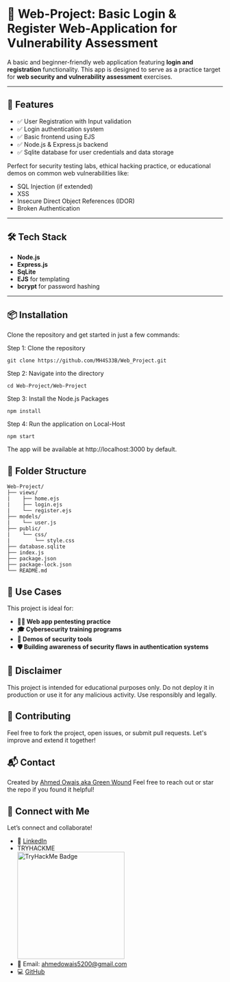 # 🔐 Web-Project: Basic Login & Register Web-Application for Vulnerability Assessment

A basic and beginner-friendly web application featuring **login and registration** functionality. This app is designed to serve as a practice target for **web security and vulnerability assessment** exercises.

---

## 🚀 Features

- ✅ User Registration with Input validation  
- ✅ Login authentication system  
- ✅ Basic frontend using EJS  
- ✅ Node.js & Express.js backend  
- ✅ Sqlite database for user credentials and data storage  

Perfect for security testing labs, ethical hacking practice, or educational demos on common web vulnerabilities like:

- SQL Injection (if extended)
- XSS
- Insecure Direct Object References (IDOR)
- Broken Authentication

---

## 🛠 Tech Stack

- **Node.js**
- **Express.js**
- **SqLite**
- **EJS** for templating
- **bcrypt** for password hashing

---

## 📦 Installation

Clone the repository and get started in just a few commands:


Step 1: Clone the repository
```
git clone https://github.com/MH4S33B/Web_Project.git
```
Step 2: Navigate into the directory
```
cd Web-Project/Web-Project
```
Step 3: Install the Node.js Packages
```
npm install
```
Step 4: Run the application on Local-Host
```
npm start
```
The app will be available at http://localhost:3000 by default.

## 📁 Folder Structure
```
Web-Project/
├── views/
|    ├── home.ejs
|    ├── login.ejs
|    └── register.ejs
├── models/
|    └── user.js
├── public/
|    └── css/
|        └── style.css
├── database.sqlite
├── index.js
├── package.json
├── package-lock.json
└── README.md
```

## 🧪 Use Cases
This project is ideal for:

- **🧑‍💻 Web app pentesting practice**
- **🎓 Cybersecurity training programs**
- **🧰 Demos of security tools**
- **🛡️ Building awareness of security flaws in authentication systems**

## 📢 Disclaimer
This project is intended for educational purposes only. Do not deploy it in production or use it for any malicious activity. Use responsibly and legally.

## 🤝 Contributing
Feel free to fork the project, open issues, or submit pull requests. Let's improve and extend it together!

## 📬 Contact
Created by <a href="https://github.com/ahmedowais520">Ahmed Owais aka Green Wound</a>
Feel free to reach out or star the repo if you found it helpful!

## 👋 Connect with Me
Let’s connect and collaborate!
- 💼 <a href="www.linkedin.com/in/ahmed-owais-b01911280">LinkedIn</a>
- <a>TRYHACKME</a><br>
    <a href="https://tryhackme.com/p/AhmedOwais" target="_blank">
      <img src="https://tryhackme-badges.s3.amazonaws.com/AhmedOwais.png" alt="TryHackMe Badge" width="250" />
    </a>
- 📧 Email: ahmedowais5200@gmail.com
- 💻 <a href="https://github.com/ahmedowais520">GitHub</a>
